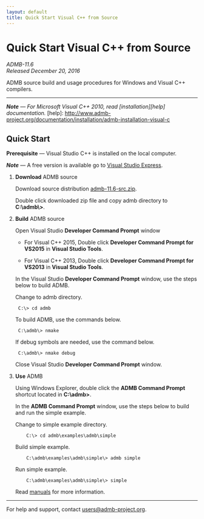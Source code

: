 ```yaml
---
layout: default
title: Quick Start Visual C++ from Source
---
```


Quick Start Visual C++ from Source
==================================

*ADMB-11.6*  
*Released December 20, 2016*  

ADMB source build and usage procedures for Windows and Visual C++ compilers.

---

_**Note** &mdash; For Microsoft Visual C++ 2010, read [installation][help] documentation._
[help]: http://www.admb-project.org/documentation/installation/admb-installation-visual-c

Quick Start
-----------

**Prerequisite** &mdash; Visual Studio C++ is installed on the local computer.

_**Note**_ &mdash; A free version is available go to [Visual Studio Express](http://www.visualstudio.com/downloads/download-visual-studio-vs#d-express-windows-desktop).

1. **Download** ADMB source

   Download source distribution [admb-11.6-src.zip](https://github.com/admb-project/admb/releases/download/admb-11.6/admb-11.6-src.zip).

   Double click downloaded zip file and copy admb directory to **C:\\admb\\>**.

2. **Build** ADMB source

   Open Visual Studio **Developer Command Prompt** window

   * For Visual C++ 2015, Double click **Developer Command Prompt for VS2015** in **Visual Studio Tools**.

   * For Visual C++ 2013, Double click **Developer Command Prompt for VS2013** in **Visual Studio Tools**.

   In the Visual Studio **Developer Command Prompt** window, use the steps below to build ADMB.

   Change to admb directory.

	    C:\> cd admb

   To build ADMB, use the commands below.

	    C:\admb\> nmake

   If debug symbols are needed, use the command below.

	    C:\admb\> nmake debug

   Close Visual Studio **Developer Command Prompt** window.

3. **Use** ADMB

   Using Windows Explorer, double click the **ADMB Command Prompt** shortcut located in **C:\admb\>**.

   In the **ADMB Command Prompt** window, use the steps below to build and run the simple example.
 
   Change to simple example directory.       

           C:\> cd admb\examples\admb\simple

   Build simple example.

           C:\admb\examples\admb\simple\> admb simple

   Run simple example.

           C:\admb\examples\admb\simple\> simple

   Read [manuals](https://github.com/admb-project/admb/releases/tag/admb-11.6/) for more information.

---
For help and support, contact <users@admb-project.org>.
